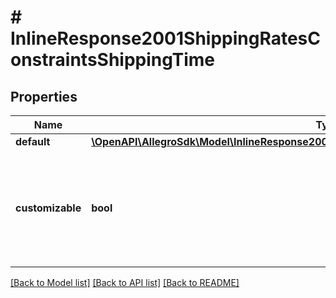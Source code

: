 # # InlineResponse2001ShippingRatesConstraintsShippingTime

## Properties

Name | Type | Description | Notes
------------ | ------------- | ------------- | -------------
**default** | [**\OpenAPI\AllegroSdk\Model\InlineResponse2001ShippingRatesConstraintsShippingTimeDefault**](InlineResponse2001ShippingRatesConstraintsShippingTimeDefault.md) |  | [optional]
**customizable** | **bool** | Indicates if custom shipping time can be set when adding or modifying shipping rates. | [optional]

[[Back to Model list]](../../README.md#models) [[Back to API list]](../../README.md#endpoints) [[Back to README]](../../README.md)
